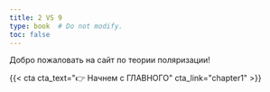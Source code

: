 ```yaml
---
title: 2 VS 9
type: book  # Do not modify.
toc: false
---
```


Добро пожаловать на сайт по теории поляризации!

{{< cta cta_text="👉 Начнем с ГЛАВНОГО" cta_link="chapter1" >}}
